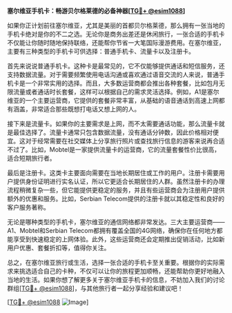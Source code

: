 **塞尔维亚手机卡：畅游贝尔格莱德的必备神器[[TG💪+ @esim1088](https://t.me/s/esim1088)]**

如果你正计划前往塞尔维亚，尤其是美丽的首都贝尔格莱德，那么拥有一张当地的手机卡绝对是你的不二之选。无论你是商务出差还是休闲旅行，一张合适的手机卡不仅能让你随时随地保持联络，还能帮你节省一大笔国际漫游费用。在塞尔维亚，主要有三种类型的手机卡可供选择：普通手机卡、流量卡以及注册卡。

首先来说说普通手机卡。这种卡是最常见的，它不仅能够提供通话和短信服务，还支持数据流量。对于需要频繁使用电话沟通或喜欢通过语音交流的人来说，普通手机卡是一个非常实用的选择。而且，大多数运营商都会推出各种套餐，比如包月无限流量或者通话时长套餐，这样可以根据自己的需求灵活选择。例如，A1是塞尔维亚的一个主要运营商，它提供的套餐非常丰富，从基础的语音通话到高速上网都有涵盖，非常适合那些既想打电话又想上网的人。

接下来是流量卡。如果你的主要需求是上网，而不太需要通话功能，那么流量卡就是最佳选择了。流量卡通常只包含数据流量，没有通话分钟数，因此价格相对便宜。这对于经常需要在社交媒体上分享旅行照片或查找旅行信息的游客来说再合适不过了。比如，Mobtel是一家提供流量卡的运营商，它的流量套餐性价比很高，适合短期旅行者。

最后是注册卡。这类卡主要面向需要在当地长期居住或工作的用户。注册卡需要用户提供身份证明进行实名认证，所以它更适合长期居住的人群。虽然注册卡的办理流程稍微复杂一些，但它能提供更稳定的服务，并且有些运营商会为注册用户提供额外的优惠和服务。比如，Serbian Telecom提供的注册卡就以其稳定性和良好的客户服务著称。

无论是哪种类型的手机卡，塞尔维亚的通信网络都非常发达。三大主要运营商——A1、Mobtel和Serbian Telecom都拥有覆盖全国的4G网络，确保你在任何地方都能享受到快速稳定的上网体验。此外，这些运营商还会定期推出促销活动，比如新用户优惠、套餐折扣等，值得你关注。

总之，在塞尔维亚旅行或生活，选择一张合适的手机卡至关重要。根据你的实际需求来挑选适合自己的卡种，不仅可以让你的旅程更加顺畅，还能帮助你更好地融入当地的生活。如果你想了解更多关于塞尔维亚手机卡的信息，不妨加入我们的讨论群组[[TG💪+ @esim1088](https://t.me/s/esim1088)]，与其他旅行者一起分享经验和建议吧！

[[TG💪+ @esim1088](https://t.me/s/esim1088) ![Image](https://i.postimg.cc/4NQfJmqS/Snipaste-2025-05-13-00-14-12.png)]